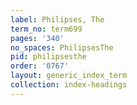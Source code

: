 ```yaml
---
label: Philipses, The
term_no: term699
pages: '340'
no_spaces: PhilipsesThe
pid: philipsesthe
order: '0767'
layout: generic_index_term
collection: index-headings
---
```

